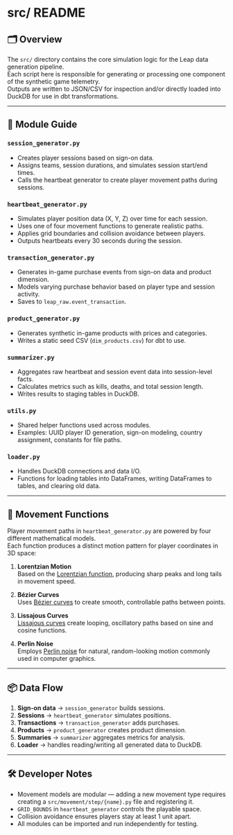 # src/ README

## 🗂️ Overview

The `src/` directory contains the core simulation logic for the Leap data generation pipeline.  
Each script here is responsible for generating or processing one component of the synthetic game telemetry.  
Outputs are written to JSON/CSV for inspection and/or directly loaded into DuckDB for use in dbt transformations.

---

## 📄 Module Guide

### `session_generator.py`

- Creates player sessions based on sign-on data.
- Assigns teams, session durations, and simulates session start/end times.
- Calls the heartbeat generator to create player movement paths during sessions.

### `heartbeat_generator.py`

- Simulates player position data (X, Y, Z) over time for each session.
- Uses one of four movement functions to generate realistic paths.
- Applies grid boundaries and collision avoidance between players.
- Outputs heartbeats every 30 seconds during the session.

### `transaction_generator.py`

- Generates in-game purchase events from sign-on data and product dimension.
- Models varying purchase behavior based on player type and session activity.
- Saves to `leap_raw.event_transaction`.

### `product_generator.py`

- Generates synthetic in-game products with prices and categories.
- Writes a static seed CSV (`dim_products.csv`) for dbt to use.

### `summarizer.py`

- Aggregates raw heartbeat and session event data into session-level facts.
- Calculates metrics such as kills, deaths, and total session length.
- Writes results to staging tables in DuckDB.

### `utils.py`

- Shared helper functions used across modules.
- Examples: UUID player ID generation, sign-on modeling, country assignment, constants for file paths.

### `loader.py`

- Handles DuckDB connections and data I/O.
- Functions for loading tables into DataFrames, writing DataFrames to tables, and clearing old data.

---

## 🎯 Movement Functions

Player movement paths in `heartbeat_generator.py` are powered by four different mathematical models.  
Each function produces a distinct motion pattern for player coordinates in 3D space:

1. **Lorentzian Motion**  
   Based on the [Lorentzian function](https://en.wikipedia.org/wiki/Lorentzian_function), producing sharp peaks and long tails in movement speed.

2. **Bézier Curves**  
   Uses [Bézier curves](https://en.wikipedia.org/wiki/B%C3%A9zier_curve) to create smooth, controllable paths between points.

3. **Lissajous Curves**  
   [Lissajous curves](https://en.wikipedia.org/wiki/Lissajous_curve) create looping, oscillatory paths based on sine and cosine functions.

4. **Perlin Noise**  
   Employs [Perlin noise](https://en.wikipedia.org/wiki/Perlin_noise) for natural, random-looking motion commonly used in computer graphics.

---

## 📦 Data Flow

1. **Sign-on data** → `session_generator` builds sessions.
2. **Sessions** → `heartbeat_generator` simulates positions.
3. **Transactions** → `transaction_generator` adds purchases.
4. **Products** → `product_generator` creates product dimension.
5. **Summaries** → `summarizer` aggregates metrics for analysis.
6. **Loader** → handles reading/writing all generated data to DuckDB.

---

## 🛠️ Developer Notes

- Movement models are modular — adding a new movement type requires creating a `src/movement/step/{name}.py` file and registering it.
- `GRID_BOUNDS` in `heartbeat_generator` controls the playable space.
- Collision avoidance ensures players stay at least 1 unit apart.
- All modules can be imported and run independently for testing.
